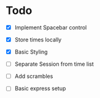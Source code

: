 # Todo
- [x] Implement Spacebar control
- [x] Store times locally
- [x] Basic Styling
- [ ] Separate Session from time list
- [ ] Add scrambles
- [ ] Basic express setup

